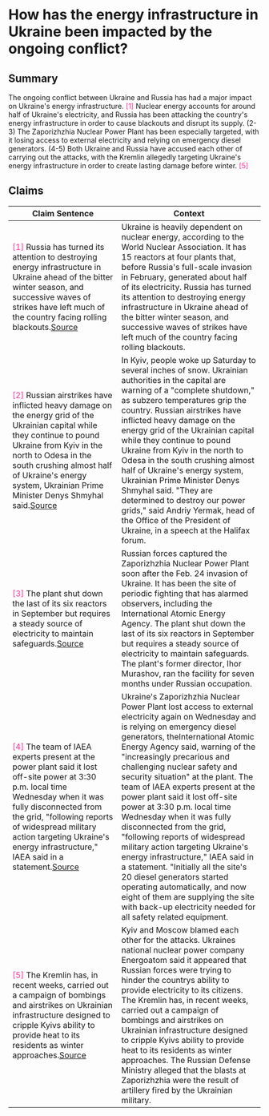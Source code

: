 # How has the energy infrastructure in Ukraine been impacted by the ongoing conflict?

## Summary
The ongoing conflict between Ukraine and Russia has had a major impact on Ukraine's energy infrastructure. <font color=#FF3399>[1]</font> Nuclear energy accounts for around half of Ukraine's electricity, and Russia has been attacking the country's energy infrastructure in order to cause blackouts and disrupt its supply. (2-3) The Zaporizhzhia Nuclear Power Plant has been especially targeted, with it losing access to external electricity and relying on emergency diesel generators. (4-5) Both Ukraine and Russia have accused each other of carrying out the attacks, with the Kremlin allegedly targeting Ukraine's energy infrastructure in order to create lasting damage before winter. <font color=#FF3399>[5]</font>

## Claims
| Claim Sentence | Context |
|---|---|
|<font color=#FF3399>[1]</font> Russia has turned its attention to destroying energy infrastructure in Ukraine ahead of the bitter winter season, and successive waves of strikes have left much of the country facing rolling blackouts.<a href="https://www.cnn.com/europe/live-news/russia-ukraine-war-news-11-25-22/h_d4fb4f08989622e2e48d006db77be90b" target="_blank">Source</a>| Ukraine is heavily dependent on nuclear energy, according to the World Nuclear Association. It has 15 reactors at four plants that, before Russia's full-scale invasion in February, generated about half of its electricity. Russia has turned its attention to destroying energy infrastructure in Ukraine ahead of the bitter winter season, and successive waves of strikes have left much of the country facing rolling blackouts.|
|<font color=#FF3399>[2]</font> Russian airstrikes have inflicted heavy damage on the energy grid of the Ukrainian capital while they continue to pound Ukraine from Kyiv in the north to Odesa in the south crushing almost half of Ukraine's energy system, Ukrainian Prime Minister Denys Shmyhal said.<a href="https://www.voanews.com/a/explosions-shake-ukraine-s-zaporizhzhia-nuclear-power-plant-/6842312.html" target="_blank">Source</a>| In Kyiv, people woke up Saturday to several inches of snow. Ukrainian authorities in the capital are warning of a "complete shutdown," as subzero temperatures grip the country. Russian airstrikes have inflicted heavy damage on the energy grid of the Ukrainian capital while they continue to pound Ukraine from Kyiv in the north to Odesa in the south crushing almost half of Ukraine's energy system, Ukrainian Prime Minister Denys Shmyhal said. "They are determined to destroy our power grids," said Andriy Yermak, head of the Office of the President of Ukraine, in a speech at the Halifax forum.|
|<font color=#FF3399>[3]</font> The plant shut down the last of its six reactors in September but requires a steady source of electricity to maintain safeguards.<a href="https://www.businessinsider.com/russia-tortured-workers-at-zaporizhzhia-nuclear-power-plant-2022-11" target="_blank">Source</a>| Russian forces captured the Zaporizhzhia Nuclear Power Plant soon after the Feb. 24 invasion of Ukraine. It has been the site of periodic fighting that has alarmed observers, including the International Atomic Energy Agency. The plant shut down the last of its six reactors in September but requires a steady source of electricity to maintain safeguards. The plant's former director, Ihor Murashov, ran the facility for seven months under Russian occupation.|
|<font color=#FF3399>[4]</font> The team of IAEA experts present at the power plant said it lost off-site power at 3:30 p.m. local time Wednesday when it was fully disconnected from the grid, "following reports of widespread military action targeting Ukraine's energy infrastructure," IAEA said in a statement.<a href="https://www.cnn.com/europe/live-news/russia-ukraine-war-news-11-23-22/h_0b09fd2be6b4cc2fc585c8c4e494dade" target="_blank">Source</a>| Ukraine's Zaporizhzhia Nuclear Power Plant lost access to external electricity again on Wednesday and is relying on emergency diesel generators, theInternational Atomic Energy Agency said, warning of the "increasingly precarious and challenging nuclear safety and security situation" at the plant. The team of IAEA experts present at the power plant said it lost off-site power at 3:30 p.m. local time Wednesday when it was fully disconnected from the grid, "following reports of widespread military action targeting Ukraine's energy infrastructure," IAEA said in a statement. "Initially all the site's 20 diesel generators started operating automatically, and now eight of them are supplying the site with back-up electricity needed for all safety related equipment.|
|<font color=#FF3399>[5]</font> The Kremlin has, in recent weeks, carried out a campaign of bombings and airstrikes on Ukrainian infrastructure designed to cripple Kyivs ability to provide heat to its residents as winter approaches.<a href="https://www.cnn.com/2022/11/20/europe/zaporizhzhia-iaea-warning-intl/index.html" target="_blank">Source</a>| Kyiv and Moscow blamed each other for the attacks. Ukraines national nuclear power company Energoatom said it appeared that Russian forces were trying to hinder the countrys ability to provide electricity to its citizens. The Kremlin has, in recent weeks, carried out a campaign of bombings and airstrikes on Ukrainian infrastructure designed to cripple Kyivs ability to provide heat to its residents as winter approaches. The Russian Defense Ministry alleged that the blasts at Zaporizhzhia were the result of artillery fired by the Ukrainian military.|
